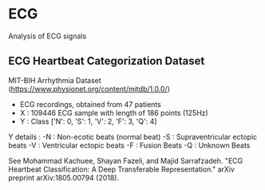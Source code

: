 # ECG
Analysis of ECG signals



## ECG Heartbeat Categorization Dataset
MIT-BIH Arrhythmia Dataset (https://www.physionet.org/content/mitdb/1.0.0/)

- ECG recordings, obtained from 47 patients
- X : 109446 ECG sample with length of 186 points (125Hz)
- Y : Class ['N': 0, 'S': 1, 'V': 2, 'F': 3, 'Q': 4]

Y details : 
-N : Non-ecotic beats (normal beat) 
-S : Supraventricular ectopic beats 
-V : Ventricular ectopic beats 
-F : Fusion Beats 
-Q : Unknown Beats



See Mohammad Kachuee, Shayan Fazeli, and Majid Sarrafzadeh. "ECG Heartbeat Classification: A Deep Transferable Representation." arXiv preprint arXiv:1805.00794 (2018).